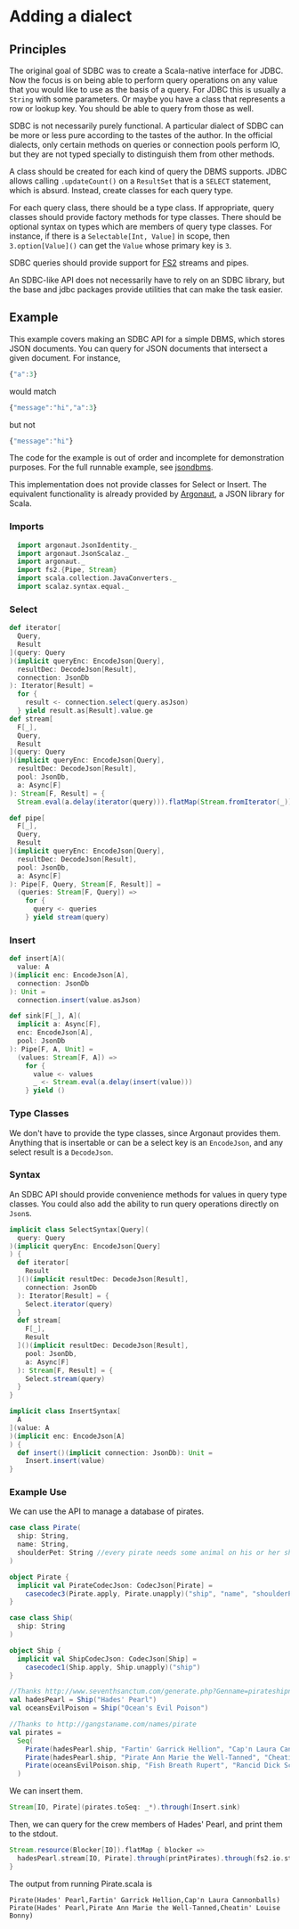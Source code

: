 # Adding a dialect

## Principles

The original goal of SDBC was to create a Scala-native interface for JDBC. Now the focus is on being able to perform query operations on any value that you would like to use as the basis of a query. For JDBC this is usually a `String` with some parameters. Or maybe you have a class that represents a row or lookup key. You should be able to query from those as well.

SDBC is not necessarily purely functional. A particular dialect of SDBC can be more or less pure according to the tastes of the author. In the official dialects, only certain methods on queries or connection pools perform IO, but they are not typed specially to distinguish them from other methods.

A class should be created for each kind of query the DBMS supports. JDBC allows calling `.updateCount()` on a `ResultSet` that is a `SELECT` statement, which is absurd. Instead, create classes for each query type.

For each query class, there should be a type class. If appropriate, query classes should provide factory methods for type classes. There should be optional syntax on types which are members of query type classes. For instance, if there is a `Selectable[Int, Value]` in scope, then `3.option[Value]()` can get the `Value` whose primary key is `3`.

SDBC queries should provide support for [FS2](https://github.com/functional-streams-for-scala/fs2) streams and pipes.

An SDBC-like API does not necessarily have to rely on an SDBC library, but the base and jdbc packages provide utilities that can make the task easier.

## Example

This example covers making an SDBC API for a simple DBMS, which stores JSON documents. You can query for JSON documents that intersect a given document. For instance,

```javascript
{"a":3}
```

would match

```javascript
{"message":"hi","a":3}
```

but not

```javascript
{"message":"hi"}
```

The code for the example is out of order and incomplete for demonstration purposes. For the full runnable example, see [jsondbms](/examples/src/main/scala/com/example/jsondbms/).

This implementation does not provide classes for Select or Insert. The equivalent functionality is already provided by [Argonaut](http://argonaut.io/), a JSON library for Scala.

### Imports

```scala
  import argonaut.JsonIdentity._
  import argonaut.JsonScalaz._
  import argonaut._
  import fs2.{Pipe, Stream}
  import scala.collection.JavaConverters._
  import scalaz.syntax.equal._
```

### Select

```scala
def iterator[
  Query,
  Result
](query: Query
)(implicit queryEnc: EncodeJson[Query],
  resultDec: DecodeJson[Result],
  connection: JsonDb
): Iterator[Result] =
  for {
    result <- connection.select(query.asJson)
  } yield result.as[Result].value.ge
def stream[
  F[_],
  Query,
  Result
](query: Query
)(implicit queryEnc: EncodeJson[Query],
  resultDec: DecodeJson[Result],
  pool: JsonDb,
  a: Async[F]
): Stream[F, Result] = {
  Stream.eval(a.delay(iterator(query))).flatMap(Stream.fromIterator(_))

def pipe[
  F[_],
  Query,
  Result
](implicit queryEnc: EncodeJson[Query],
  resultDec: DecodeJson[Result],
  pool: JsonDb,
  a: Async[F]
): Pipe[F, Query, Stream[F, Result]] =
  (queries: Stream[F, Query]) =>
    for {
      query <- queries
    } yield stream(query)
```

### Insert

```scala
def insert[A](
  value: A
)(implicit enc: EncodeJson[A],
  connection: JsonDb
): Unit =
  connection.insert(value.asJson)

def sink[F[_], A](
  implicit a: Async[F],
  enc: EncodeJson[A],
  pool: JsonDb
): Pipe[F, A, Unit] =
  (values: Stream[F, A]) =>
    for {
      value <- values
      _ <- Stream.eval(a.delay(insert(value)))
    } yield ()
```

### Type Classes

We don't have to provide the type classes, since Argonaut provides them. Anything that is insertable or can be a select key is an `EncodeJson`, and any select result is a `DecodeJson`.

### Syntax

An SDBC API should provide convenience methods for values in query type classes. You could also add the ability to run query operations directly on `Json`s.

```scala
implicit class SelectSyntax[Query](
  query: Query
)(implicit queryEnc: EncodeJson[Query]
) {
  def iterator[
    Result
  ]()(implicit resultDec: DecodeJson[Result],
    connection: JsonDb
  ): Iterator[Result] = {
    Select.iterator(query)
  }
  def stream[
    F[_],
    Result
  ]()(implicit resultDec: DecodeJson[Result],
    pool: JsonDb,
    a: Async[F]
  ): Stream[F, Result] = {
    Select.stream(query)
  }
}

implicit class InsertSyntax[
  A
](value: A
)(implicit enc: EncodeJson[A]
) {
  def insert()(implicit connection: JsonDb): Unit =
    Insert.insert(value)
}
```

### Example Use

We can use the API to manage a database of pirates.

```scala
case class Pirate(
  ship: String,
  name: String,
  shoulderPet: String //every pirate needs some animal on his or her shoulder
)

object Pirate {
  implicit val PirateCodecJson: CodecJson[Pirate] =
    casecodec3(Pirate.apply, Pirate.unapply)("ship", "name", "shoulderPet")
}

case class Ship(
  ship: String
)

object Ship {
  implicit val ShipCodecJson: CodecJson[Ship] =
    casecodec1(Ship.apply, Ship.unapply)("ship")
}

//Thanks http://www.seventhsanctum.com/generate.php?Genname=pirateshipnamer
val hadesPearl = Ship("Hades' Pearl")
val oceansEvilPoison = Ship("Ocean's Evil Poison")

//Thanks to http://gangstaname.com/names/pirate
val pirates =
  Seq(
    Pirate(hadesPearl.ship, "Fartin' Garrick Hellion", "Cap'n Laura Cannonballs"),
    Pirate(hadesPearl.ship, "Pirate Ann Marie the Well-Tanned", "Cheatin' Louise Bonny"),
    Pirate(oceansEvilPoison.ship, "Fish Breath Rupert", "Rancid Dick Scabb")
  )
```

We can insert them.

```scala
Stream[IO, Pirate](pirates.toSeq: _*).through(Insert.sink)
```

Then, we can query for the crew members of Hades' Pearl, and print them to the stdout.

```scala
Stream.resource(Blocker[IO]).flatMap { blocker =>
  hadesPearl.stream[IO, Pirate].through(printPirates).through(fs2.io.stdout[IO](blocker))
}
```

The output from running Pirate.scala is
```
Pirate(Hades' Pearl,Fartin' Garrick Hellion,Cap'n Laura Cannonballs)
Pirate(Hades' Pearl,Pirate Ann Marie the Well-Tanned,Cheatin' Louise Bonny)
```

